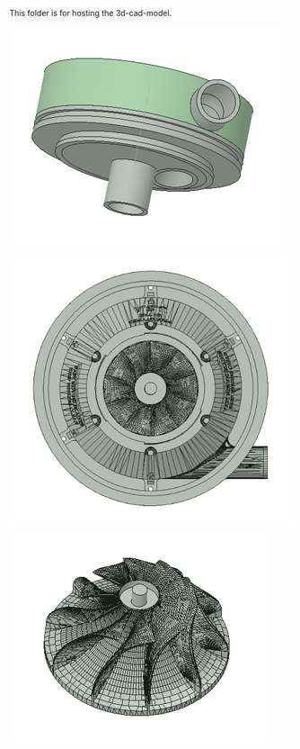 This folder is for hosting the 3d-cad-model.    


![1](Detail_1.png)    

![1](Detail_2.png)    

![1](Detail_3.png)    


